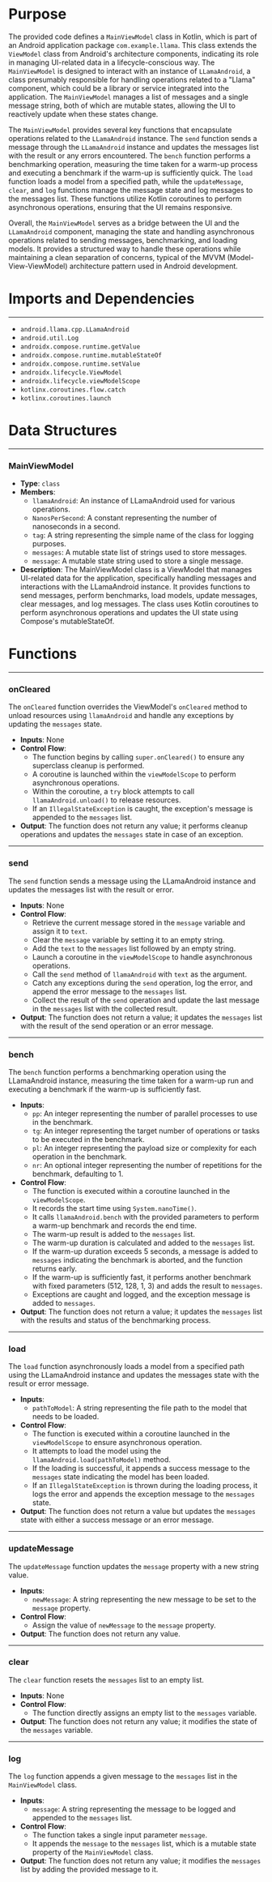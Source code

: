 # Purpose
The provided code defines a `MainViewModel` class in Kotlin, which is part of an Android application package `com.example.llama`. This class extends the `ViewModel` class from Android's architecture components, indicating its role in managing UI-related data in a lifecycle-conscious way. The `MainViewModel` is designed to interact with an instance of `LLamaAndroid`, a class presumably responsible for handling operations related to a "Llama" component, which could be a library or service integrated into the application. The `MainViewModel` manages a list of messages and a single message string, both of which are mutable states, allowing the UI to reactively update when these states change.

The `MainViewModel` provides several key functions that encapsulate operations related to the `LLamaAndroid` instance. The `send` function sends a message through the `LLamaAndroid` instance and updates the messages list with the result or any errors encountered. The `bench` function performs a benchmarking operation, measuring the time taken for a warm-up process and executing a benchmark if the warm-up is sufficiently quick. The `load` function loads a model from a specified path, while the `updateMessage`, `clear`, and `log` functions manage the message state and log messages to the messages list. These functions utilize Kotlin coroutines to perform asynchronous operations, ensuring that the UI remains responsive.

Overall, the `MainViewModel` serves as a bridge between the UI and the `LLamaAndroid` component, managing the state and handling asynchronous operations related to sending messages, benchmarking, and loading models. It provides a structured way to handle these operations while maintaining a clean separation of concerns, typical of the MVVM (Model-View-ViewModel) architecture pattern used in Android development.
# Imports and Dependencies

---
- `android.llama.cpp.LLamaAndroid`
- `android.util.Log`
- `androidx.compose.runtime.getValue`
- `androidx.compose.runtime.mutableStateOf`
- `androidx.compose.runtime.setValue`
- `androidx.lifecycle.ViewModel`
- `androidx.lifecycle.viewModelScope`
- `kotlinx.coroutines.flow.catch`
- `kotlinx.coroutines.launch`


# Data Structures

---
### MainViewModel
- **Type**: `class`
- **Members**:
    - `llamaAndroid`: An instance of LLamaAndroid used for various operations.
    - `NanosPerSecond`: A constant representing the number of nanoseconds in a second.
    - `tag`: A string representing the simple name of the class for logging purposes.
    - `messages`: A mutable state list of strings used to store messages.
    - `message`: A mutable state string used to store a single message.
- **Description**: The MainViewModel class is a ViewModel that manages UI-related data for the application, specifically handling messages and interactions with the LLamaAndroid instance. It provides functions to send messages, perform benchmarks, load models, update messages, clear messages, and log messages. The class uses Kotlin coroutines to perform asynchronous operations and updates the UI state using Compose's mutableStateOf.


# Functions

---
### onCleared
The `onCleared` function overrides the ViewModel's `onCleared` method to unload resources using `llamaAndroid` and handle any exceptions by updating the `messages` state.
- **Inputs**: None
- **Control Flow**:
    - The function begins by calling `super.onCleared()` to ensure any superclass cleanup is performed.
    - A coroutine is launched within the `viewModelScope` to perform asynchronous operations.
    - Within the coroutine, a `try` block attempts to call `llamaAndroid.unload()` to release resources.
    - If an `IllegalStateException` is caught, the exception's message is appended to the `messages` list.
- **Output**: The function does not return any value; it performs cleanup operations and updates the `messages` state in case of an exception.


---
### send
The `send` function sends a message using the LLamaAndroid instance and updates the messages list with the result or error.
- **Inputs**: None
- **Control Flow**:
    - Retrieve the current message stored in the `message` variable and assign it to `text`.
    - Clear the `message` variable by setting it to an empty string.
    - Add the `text` to the `messages` list followed by an empty string.
    - Launch a coroutine in the `viewModelScope` to handle asynchronous operations.
    - Call the `send` method of `llamaAndroid` with `text` as the argument.
    - Catch any exceptions during the `send` operation, log the error, and append the error message to the `messages` list.
    - Collect the result of the `send` operation and update the last message in the `messages` list with the collected result.
- **Output**: The function does not return a value; it updates the `messages` list with the result of the send operation or an error message.


---
### bench
The `bench` function performs a benchmarking operation using the LLamaAndroid instance, measuring the time taken for a warm-up run and executing a benchmark if the warm-up is sufficiently fast.
- **Inputs**:
    - `pp`: An integer representing the number of parallel processes to use in the benchmark.
    - `tg`: An integer representing the target number of operations or tasks to be executed in the benchmark.
    - `pl`: An integer representing the payload size or complexity for each operation in the benchmark.
    - `nr`: An optional integer representing the number of repetitions for the benchmark, defaulting to 1.
- **Control Flow**:
    - The function is executed within a coroutine launched in the `viewModelScope`.
    - It records the start time using `System.nanoTime()`.
    - It calls `llamaAndroid.bench` with the provided parameters to perform a warm-up benchmark and records the end time.
    - The warm-up result is added to the `messages` list.
    - The warm-up duration is calculated and added to the `messages` list.
    - If the warm-up duration exceeds 5 seconds, a message is added to `messages` indicating the benchmark is aborted, and the function returns early.
    - If the warm-up is sufficiently fast, it performs another benchmark with fixed parameters (512, 128, 1, 3) and adds the result to `messages`.
    - Exceptions are caught and logged, and the exception message is added to `messages`.
- **Output**: The function does not return a value; it updates the `messages` list with the results and status of the benchmarking process.


---
### load
The `load` function asynchronously loads a model from a specified path using the LLamaAndroid instance and updates the messages state with the result or error message.
- **Inputs**:
    - `pathToModel`: A string representing the file path to the model that needs to be loaded.
- **Control Flow**:
    - The function is executed within a coroutine launched in the `viewModelScope` to ensure asynchronous operation.
    - It attempts to load the model using the `llamaAndroid.load(pathToModel)` method.
    - If the loading is successful, it appends a success message to the `messages` state indicating the model has been loaded.
    - If an `IllegalStateException` is thrown during the loading process, it logs the error and appends the exception message to the `messages` state.
- **Output**: The function does not return a value but updates the `messages` state with either a success message or an error message.


---
### updateMessage
The `updateMessage` function updates the `message` property with a new string value.
- **Inputs**:
    - `newMessage`: A string representing the new message to be set to the `message` property.
- **Control Flow**:
    - Assign the value of `newMessage` to the `message` property.
- **Output**: The function does not return any value.


---
### clear
The `clear` function resets the `messages` list to an empty list.
- **Inputs**: None
- **Control Flow**:
    - The function directly assigns an empty list to the `messages` variable.
- **Output**: The function does not return any value; it modifies the state of the `messages` variable.


---
### log
The `log` function appends a given message to the `messages` list in the `MainViewModel` class.
- **Inputs**:
    - `message`: A string representing the message to be logged and appended to the `messages` list.
- **Control Flow**:
    - The function takes a single input parameter `message`.
    - It appends the `message` to the `messages` list, which is a mutable state property of the `MainViewModel` class.
- **Output**: The function does not return any value; it modifies the `messages` list by adding the provided message to it.


